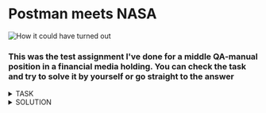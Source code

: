 # Postman meets NASA  

<picture>
 <source media="(prefers-color-scheme: dark)" srcset="https://scontent.ffru8-1.fna.fbcdn.net/v/t1.6435-9/102279727_3549640171717361_7718063278953332736_n.jpg?_nc_cat=110&ccb=1-7&_nc_sid=973b4a&_nc_ohc=a9XVQekx0AoAX-eGpNa&_nc_ht=scontent.ffru8-1.fna&oh=00_AfC_7rWdY92t36wm7LB4rRD2Q6CT19XFQYA2j4lcvAe-nw&oe=63EB6A30">
 <source media="(prefers-color-scheme: light)" srcset="https://scontent.ffru8-1.fna.fbcdn.net/v/t1.6435-9/102279727_3549640171717361_7718063278953332736_n.jpg?_nc_cat=110&ccb=1-7&_nc_sid=973b4a&_nc_ohc=a9XVQekx0AoAX-eGpNa&_nc_ht=scontent.ffru8-1.fna&oh=00_AfC_7rWdY92t36wm7LB4rRD2Q6CT19XFQYA2j4lcvAe-nw&oe=63EB6A30">
 <img alt="How it could have turned out" src="https://scontent.ffru8-1.fna.fbcdn.net/v/t1.6435-9/102279727_3549640171717361_7718063278953332736_n.jpg?_nc_cat=110&ccb=1-7&_nc_sid=973b4a&_nc_ohc=a9XVQekx0AoAX-eGpNa&_nc_ht=scontent.ffru8-1.fna&oh=00_AfC_7rWdY92t36wm7LB4rRD2Q6CT19XFQYA2j4lcvAe-nw&oe=63EB6A30">
</picture>

### This was the test assignment I've done for a middle QA-manual position in a financial media holding. You can check the task and try to solve it by yourself or go straight to the answer

<details><summary>TASK</summary>
<p>

The task should be completed using Postman with NASA open API  

https://api.nasa.gov/

You will need to find some Mars Rover Photos queries
1. Make a query with «Querying by Earth date» using 21.01.2022
2. Pass  the id of the second photo into Postman environment variable using JSON parsing

The solution should contain the query URL and the JS code for passing the variable

</p>
</details>

<details><summary>SOLUTION</summary>
<p>

1. Inside the Postman environment we create the variable apiKey that contains the API Key we recieve after 
registration on NASA API website. Recieved API Key should be passed into environment over the apiKey variable  
 
```
https://api.nasa.gov/mars-photos/api/v1/rovers/curiosity/photos?earth_date=2022-01-21&api_key={{apiKey}}
```
 
2. In the body of GET query we find the list with all photos and pass the id of the second element from the list 
into the environment variable  
 
 ```
  var jsonData = JSON.parse(responseBody);
  postman.setEnvironmentVariable("secondPhotoId", jsonData.photos[1].id)
  ```

</p>
</details>
